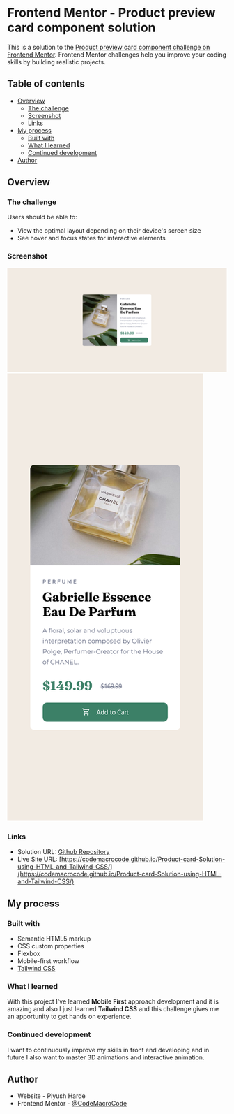 # Frontend Mentor - Product preview card component solution

This is a solution to the [Product preview card component challenge on Frontend Mentor](https://www.frontendmentor.io/challenges/product-preview-card-component-GO7UmttRfa). Frontend Mentor challenges help you improve your coding skills by building realistic projects. 

## Table of contents

- [Overview](#overview)
  - [The challenge](#the-challenge)
  - [Screenshot](#screenshot)
  - [Links](#links)
- [My process](#my-process)
  - [Built with](#built-with)
  - [What I learned](#what-i-learned)
  - [Continued development](#continued-development)
- [Author](#author)

## Overview

### The challenge

Users should be able to:

- View the optimal layout depending on their device's screen size
- See hover and focus states for interactive elements

### Screenshot

![Desktop Preview](<Desktop Preview.png>)
![Phone Preview](<Mobile Preview.png>)

### Links

- Solution URL: [Github Repository](https://github.com/CodeMacroCode/Product-card-Solution-using-HTML-and-Tailwind-CSS)
- Live Site URL: [https://codemacrocode.github.io/Product-card-Solution-using-HTML-and-Tailwind-CSS/](https://codemacrocode.github.io/Product-card-Solution-using-HTML-and-Tailwind-CSS/)

## My process

### Built with

- Semantic HTML5 markup
- CSS custom properties
- Flexbox
- Mobile-first workflow
- [Tailwind CSS](https://tailwindcss.com/)

### What I learned

With this project I've learned **Mobile First** approach development and it is amazing and also I just learned **Tailwind CSS** and this challenge gives me an apportunity to get hands on experience.

### Continued development

I want to continuously improve my skills in front end developing and in future I also want to master 3D animations and interactive animation.

## Author

- Website - Piyush Harde
- Frontend Mentor - [@CodeMacroCode](https://www.frontendmentor.io/profile/CodeMacroCode)
